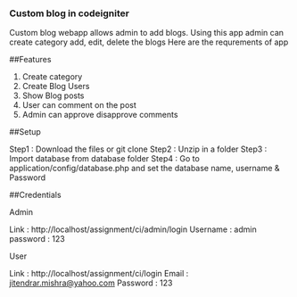 
### Custom blog in codeigniter

Custom blog webapp allows admin to add blogs. Using this app admin can create category add, edit, delete the blogs Here are the requrements of app

##Features
  1. Create category
  2. Create Blog Users
  3. Show Blog posts
  4. User can comment on the post
  5. Admin can approve disapprove comments
  
##Setup 

  Step1 : Download the files or git clone
  Step2 : Unzip in a folder
  Step3 : Import database from database folder 
  Step4 : Go to application/config/database.php and set the database name, username & Password


##Credentials

 Admin 

  Link	 : http://localhost/assignment/ci/admin/login
  Username : admin
  password : 123


 User 

  Link : http://localhost/assignment/ci/login
  Email : jitendrar.mishra@yahoo.com 
  Password : 123
